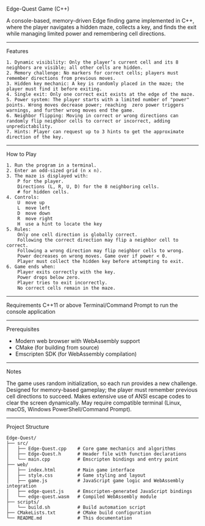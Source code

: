 Edge-Quest Game (C++)

A console-based, memory-driven Edge finding game implemented in C++, where the player navigates a hidden maze, collects a key, and finds the exit while managing limited power and remembering cell directions.


---

Features

    1. Dynamic visibility: Only the player’s current cell and its 8 neighbors are visible; all other cells are hidden.
    2. Memory challenge: No markers for correct cells; players must remember directions from previous moves.
    3. Hidden key mechanic: A key is randomly placed in the maze; the player must find it before exiting.
    4. Single exit: Only one correct exit exists at the edge of the maze.  
    5. Power system: The player starts with a limited number of "power" points. Wrong moves decrease power; reaching  zero power triggers warnings, and further wrong moves end the game.
    6. Neighbor flipping: Moving in correct or wrong directions can randomly flip neighbor cells to correct or incorrect, adding unpredictability.
    7. Hints: Player can request up to 3 hints to get the approximate direction of the key.



---
How to Play

    1. Run the program in a terminal.
    2. Enter an odd-sized grid (n x n).
    3. The maze is displayed with:
        P for the player.
        Directions (L, R, U, D) for the 8 neighboring cells.
        # for hidden cells.
    4. Controls:
        U  move up
        L  move left
        D  move down
        R  move right
        H  use a hint to locate the key
    5. Rules:
        Only one cell direction is globally correct.
        Following the correct direction may flip a neighbor cell to correct.
        Following a wrong direction may flip neighbor cells to wrong.
        Power decreases on wrong moves. Game over if power < 0.
        Player must collect the hidden key before attempting to exit.
    6. Game ends when:
        Player exits correctly with the key.
        Power drops below zero.
        Player tries to exit incorrectly.
        No correct cells remain in the maze.





---

Requirements
C++11 or above
Terminal/Command Prompt to run the console application

---

Prerequisites
- Modern web browser with WebAssembly support
- CMake (for building from source)
- Emscripten SDK (for WebAssembly compilation)




---

Notes

The game uses random initialization, so each run provides a new challenge.
Designed for memory-based gameplay; the player must remember previous cell directions to succeed.
Makes extensive use of ANSI escape codes to clear the screen dynamically. May require compatible terminal (Linux, macOS, Windows PowerShell/Command Prompt).



---

Project Structure

```
Edge-Quest/
├── src/
│   ├── Edge-Quest.cpp    # Core game mechanics and algorithms
│   ├── Edge-Quest.h      # Header file with function declarations
│   └── main.cpp          # Emscripten bindings and entry point
├── web/
│   ├── index.html        # Main game interface
│   ├── style.css         # Game styling and layout
│   ├── game.js           # JavaScript game logic and WebAssembly integration
│   ├── edge-quest.js     # Emscripten-generated JavaScript bindings
│   └── edge-quest.wasm   # Compiled WebAssembly module
├── scripts/
│   └── build.sh          # Build automation script
├── CMakeLists.txt        # CMake build configuration
└── README.md             # This documentation
```